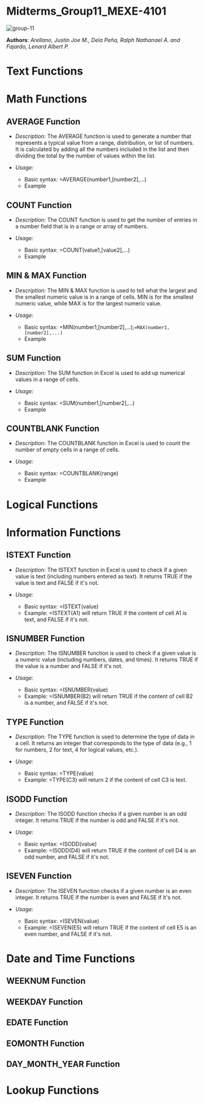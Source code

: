 # Midterms_Group11_MEXE-4101
![group-11](https://github.com/AlbertPF1/Midterms_Group11/assets/143917422/0b901445-abe7-41e7-aa9e-54a07c15c608)


**Authors**: _Arellano, Justin Joe M., Dela Peña, Ralph Nathanael A. and Fajardo, Lenard Albert P._

# Text Functions

# Math Functions
## AVERAGE Function
- *Description:* The AVERAGE function is used to generate a number that represents a typical value from a range, distribution, or list of numbers. It is calculated by adding all the numbers included in the list and then dividing the total by the number of values within the list.

- *Usage:*
  - Basic syntax: =AVERAGE(number1,[number2],...)
  - Example

## COUNT Function
- *Description:* The COUNT function is used to get the number of entries in a number field that is in a range or array of numbers.

- *Usage:*
  - Basic syntax: =COUNT(value1,[value2],...)
  - Example

## MIN & MAX Function
- *Description:* The MIN & MAX function is used to tell what the largest and the smallest numeric value is in a range of cells. MIN is for the smallest numeric value, while MAX is for the largest numeric value.

- *Usage:*
  - Basic syntax: =MIN(number1,[number2],...);`=MAX(number1,[number2],...)`
  - Example

## SUM Function
- *Description:* The SUM function in Excel is used to add up numerical values in a range of cells.

- *Usage:*
  - Basic syntax: =SUM(number1,[number2],...)
  - Example

## COUNTBLANK Function
- *Description:* The COUNTBLANK function in Excel is used to count the number of empty cells in a range of cells.

- *Usage:*
  - Basic syntax: =COUNTBLANK(range)
  - Example

# Logical Functions

# Information Functions
## ISTEXT Function
- *Description:* The ISTEXT function in Excel is used to check if a given value is text (including numbers entered as text). It returns TRUE if the value is text and FALSE if it's not.

- *Usage:*
  - Basic syntax: =ISTEXT(value)
  - Example: =ISTEXT(A1) will return TRUE if the content of cell A1 is text, and FALSE if it's not.
  
## ISNUMBER Function
- *Description:* The ISNUMBER function is used to check if a given value is a numeric value (including numbers, dates, and times). It returns TRUE if the value is a number and FALSE if it's not.

- *Usage:*
  - Basic syntax: =ISNUMBER(value)
  - Example: =ISNUMBER(B2) will return TRUE if the content of cell B2 is a number, and FALSE if it's not.

## TYPE Function
- *Description:* The TYPE function is used to determine the type of data in a cell. It returns an integer that corresponds to the type of data (e.g., 1 for numbers, 2 for text, 4 for logical values, etc.).

- *Usage:*
  - Basic syntax: =TYPE(value)
  - Example: =TYPE(C3) will return 2 if the content of cell C3 is text.

## ISODD Function
- *Description:* The ISODD function checks if a given number is an odd integer. It returns TRUE if the number is odd and FALSE if it's not.

- *Usage:*
  - Basic syntax: =ISODD(value)
  - Example: =ISODD(D4) will return TRUE if the content of cell D4 is an odd number, and FALSE if it's not.

## ISEVEN Function
- *Description:* The ISEVEN function checks if a given number is an even integer. It returns TRUE if the number is even and FALSE if it's not.

- *Usage:*
  - Basic syntax: =ISEVEN(value)
  - Example: =ISEVEN(E5) will return TRUE if the content of cell E5 is an even number, and FALSE if it's not.
 
# Date and Time Functions
## WEEKNUM Function

## WEEKDAY Function

## EDATE Function

## EOMONTH Function

## DAY_MONTH_YEAR Function

# Lookup Functions
